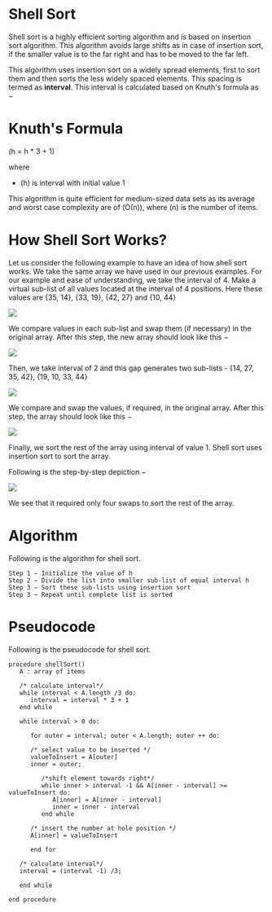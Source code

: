 # Shell Sort

Shell sort is a highly efficient sorting algorithm and is based on insertion sort algorithm. This algorithm avoids large shifts as in case of insertion sort, if the smaller value is to the far right and has to be moved to the far left.

This algorithm uses insertion sort on a widely spread elements, first to sort them and then sorts the less widely spaced elements. This spacing is termed as **interval**. This interval is calculated based on Knuth's formula as −

# Knuth's Formula

\(h = h * 3 + 1\)

where

* \(h\) is interval with initial value 1

This algorithm is quite efficient for medium-sized data sets as its average and worst case complexity are of \(Ο(n)\), where \(n\) is the number of items.

# How Shell Sort Works?

Let us consider the following example to have an idea of how shell sort works. We take the same array we have used in our previous examples. For our example and ease of understanding, we take the interval of 4. Make a virtual sub-list of all values located at the interval of 4 positions. Here these values are {35, 14}, {33, 19}, {42, 27} and {10, 44}

![](https://www.tutorialspoint.com/data_structures_algorithms/images/shell_sort_gap_4.jpg)

We compare values in each sub-list and swap them (if necessary) in the original array. After this step, the new array should look like this −

![](https://www.tutorialspoint.com/data_structures_algorithms/images/shell_sort_step_1.jpg)

Then, we take interval of 2 and this gap generates two sub-lists - {14, 27, 35, 42}, {19, 10, 33, 44}

![](https://www.tutorialspoint.com/data_structures_algorithms/images/shell_sort_gap_2.jpg)

We compare and swap the values, if required, in the original array. After this step, the array should look like this −

![](https://www.tutorialspoint.com/data_structures_algorithms/images/shell_sort_step_2.jpg)

Finally, we sort the rest of the array using interval of value 1. Shell sort uses insertion sort to sort the array.

Following is the step-by-step depiction −

![](https://www.tutorialspoint.com/data_structures_algorithms/images/shell_sort.jpg)

We see that it required only four swaps to sort the rest of the array.

# Algorithm

Following is the algorithm for shell sort.

```
Step 1 − Initialize the value of h
Step 2 − Divide the list into smaller sub-list of equal interval h
Step 3 − Sort these sub-lists using insertion sort
Step 3 − Repeat until complete list is sorted
```

# Pseudocode

Following is the pseudocode for shell sort.

```
procedure shellSort()
   A : array of items 
	
   /* calculate interval*/
   while interval < A.length /3 do:
      interval = interval * 3 + 1	    
   end while
   
   while interval > 0 do:

      for outer = interval; outer < A.length; outer ++ do:

      /* select value to be inserted */
      valueToInsert = A[outer]
      inner = outer;

         /*shift element towards right*/
         while inner > interval -1 && A[inner - interval] >= valueToInsert do:
            A[inner] = A[inner - interval]
            inner = inner - interval
         end while

      /* insert the number at hole position */
      A[inner] = valueToInsert

      end for

   /* calculate interval*/
   interval = (interval -1) /3;	  

   end while
   
end procedure
```

